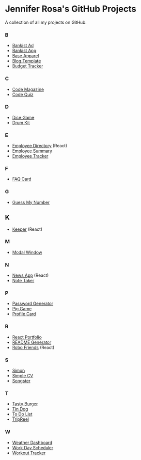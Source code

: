 # Jennifer Rosa's GitHub Projects
A collection of all my projects on GitHub.

### B
- <a href="https://github.com/rosajen27/bankist-ad">Bankist Ad</a>
- <a href="https://github.com/rosajen27/bankist">Bankist App</a>
- <a href="https://github.com/rosajen27/base-apparel">Base Apparel</a>
- <a href="https://github.com/rosajen27/blog-template">Blog Template</a>
- <a href="https://github.com/rosajen27/budget-tracker">Budget Tracker</a>


### C
- <a href="https://github.com/rosajen27/code-magazine">Code Magazine</a>
- <a href="https://github.com/rosajen27/codequiz">Code Quiz</a>


### D
- <a href="https://github.com/rosajen27/dicegame">Dice Game</a>
- <a href="https://github.com/rosajen27/drumkit">Drum Kit</a>


### E
- <a href="https://github.com/rosajen27/employee-directory">Employee Directory</a> (React)
- <a href="https://github.com/rosajen27/employee-summary">Employee Summary</a>
- <a href="https://github.com/rosajen27/employee-tracker">Employee Tracker</a>


### F
- <a href="https://github.com/rosajen27/faq-card">FAQ Card</a>


### G
- <a href="https://github.com/rosajen27/guess-my-number">Guess My Number</a>


## K
- <a href="https://github.com/rosajen27/keeper">Keeper</a> (React)


### M
- <a href="https://github.com/rosajen27/modal-window">Modal Window</a>


### N
- <a href="https://github.com/rosajen27/news-app">News App</a> (React)
- <a href="https://github.com/rosajen27/note-taker">Note Taker</a>


### P
- <a href="https://github.com/rosajen27/pw-gen">Password Generator</a>
- <a href="https://github.com/rosajen27/pig">Pig Game</a>
- <a href="https://github.com/rosajen27/profile-card">Profile Card</a>


### R
- <a href="https://github.com/rosajen27/react-portfolio">React Portfolio</a>
- <a href="https://github.com/rosajen27/README-Generator">README Generator</a>
- <a href="https://github.com/rosajen27/robofriends">Robo Friends</a> (React)


### S
- <a href="https://github.com/rosajen27/simon">Simon</a>
- <a href="https://github.com/rosajen27/cv2">Simple CV</a>
- <a href="https://github.com/rosajen27/songster">Songster</a>


### T
- <a href="https://github.com/rosajen27/burger">Tasty Burger</a>
- <a href="https://github.com/rosajen27/tindog">Tin Dog</a>
- <a href="https://github.com/rosajen27/todolist">To Do List</a>
- <a href="https://github.com/rosajen27/trip-reel">TripReel</a>


### W
- <a href="https://github.com/rosajen27/weather-dashboard">Weather Dashboard</a>
- <a href="https://github.com/rosajen27/work-day-scheduler">Work Day Scheduler</a>
- <a href="https://github.com/rosajen27/workout-tracker">Workout Tracker</a>
